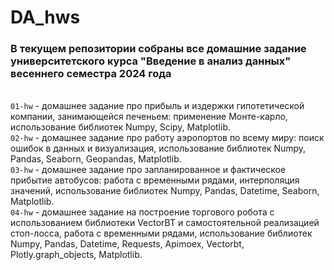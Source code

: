 # DA_hws
### В текущем репозитории собраны все домашние задание университетского курса "Введение в анализ данных" весеннего семестра 2024 года

<br> `01-hw` - домашнее задание про прибыль и издержки гипотетической компании, занимающейся печеньем: применение Монте-карло, использование библиотек Numpy, Scipy, Matplotlib.
<br> `02-hw` - домашнее задание про работу аэропортов по всему миру: поиск ошибок в данных и визуализация, использование библиотек Numpy, Pandas, Seaborn, Geopandas, Matplotlib.
<br> `03-hw` - домашнее задание про запланированное и фактическое прибытие автобусов: работа с временными рядами, интерполяция значений, использование библиотек Numpy, Pandas, Datetime, Seaborn, Matplotlib.
<br> `04-hw` - домашнее задание на построение торгового робота с использованием библиотеки VectorBT и самостоятельной реализацией стоп-лосса, работа с временными рядами, использование библиотек Numpy, Pandas, Datetime, Requests, Apimoex, Vectorbt, Plotly.graph_objects, Matplotlib.
